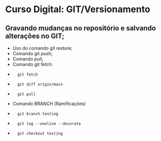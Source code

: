 # Curso Digital: GIT/Versionamento

## Gravando mudanças no repositório e salvando alterações no GIT;

* Uso do comando git restore;
* Comando git push;
* Comando pull;
* Comando git fetch:
-       git fetch
-       git diff origin/main
-       git pull
* Comando BRANCH (Ramificações)
-       git branch testing
-       git log --oneline --decorate
-       git checkout testing
